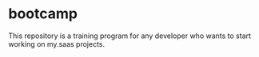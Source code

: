 # bootcamp
This repository is a training program for any developer who wants to start working on my.saas projects.
